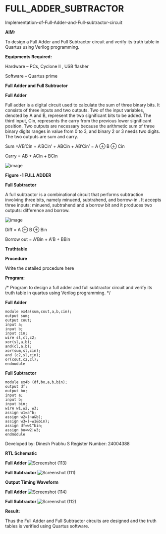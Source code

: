 # FULL_ADDER_SUBTRACTOR

Implementation-of-Full-Adder-and-Full-subtractor-circuit

**AIM:**

To design a Full Adder and Full Subtractor circuit and verify its truth table in Quartus using Verilog programming.

**Equipments Required:**

Hardware – PCs, Cyclone II , USB flasher

Software – Quartus prime

**Full Adder and Full Subtractor**

**Full Adder**

Full adder is a digital circuit used to calculate the sum of three binary bits. It consists of three inputs and two outputs. Two of the input variables, denoted by A and B, represent the two significant bits to be added. The third input, Cin, represents the carry from the previous lower significant position. Two outputs are necessary because the arithmetic sum of three binary digits ranges in value from 0 to 3, and binary 2 or 3 needs two digits. The two outputs are sum and carry.

Sum =A’B’Cin + A’BCin’ + ABCin + AB’Cin’ = A ⊕ B ⊕ Cin 

Carry = AB + ACin + BCin

![image](https://github.com/naavaneetha/FULL_ADDER_SUBTRACTOR/assets/154305477/0f30ba51-5ffb-4198-845f-18e054f675e7)

**Figure -1 FULL ADDER**

**Full Subtractor**

A full subtractor is a combinational circuit that performs subtraction involving three bits, namely minuend, subtrahend, and borrow-in . It accepts three inputs: minuend, subtrahend and a borrow bit and it produces two outputs: difference and borrow.

![image](https://github.com/naavaneetha/FULL_ADDER_SUBTRACTOR/assets/154305477/02b24f51-ab51-4304-9ad6-7b81ffc1ead5)

Diff = A ⊕ B ⊕ Bin 

Borrow out = A'Bin + A'B + BBin

**Truthtable**

**Procedure**

Write the detailed procedure here

**Program:**

/* Program to design a full adder and full subtractor circuit and verify its truth table in quartus using Verilog programming.
*/

**Full Adder**
```
module ex4a(sum,cout,a,b,cin);
output sum;
output cout;
input a;
input b;
input cin;
wire sl,cl,c2;
xor(sl,a,b);
and(cl,a,b);
xor(sum,sl,cin);
and (c2,sl,cin);
or(cout,c2,cl);
endmodule
```

**Full Subtractor**
```
module ex4b (df,bo,a,b,bin);
output df;
output bo;
input a;
input b;
input bin;
wire w1,w2, w3;
assign w1=a^b;
assign w2=(~a&b);
assign w3=(~w1&bin);
assign df=w1^bin;
assign bo=w2|w3;
endmodule
```

 Developed by: Dinesh Prabhu S
 Register Number: 24004388

**RTL Schematic**

**Full Adder**
![Screenshot (113)](https://github.com/user-attachments/assets/7547b28d-6827-4000-be28-8ef6a7063cc9)


**Full Subtractor**
![Screenshot (111)](https://github.com/user-attachments/assets/9051114b-f51e-4447-8df8-dccdf9808e21)


**Output Timing Waveform**

**Full Adder**
![Screenshot (114)](https://github.com/user-attachments/assets/8d52e830-f3ab-4e97-9b54-b88e9706ff33)


**Full Subtractor**
![Screenshot (112)](https://github.com/user-attachments/assets/7d427b10-13f8-4cbb-9059-6bea3f3f21bd)


**Result:**

Thus the Full Adder and Full Subtractor circuits are designed and the truth tables is verified using Quartus software.



